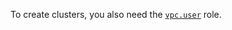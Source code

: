 To create clusters, you also need the [`vpc.user`](../../../iam/concepts/access-control/roles.md#vpc-user) role.
